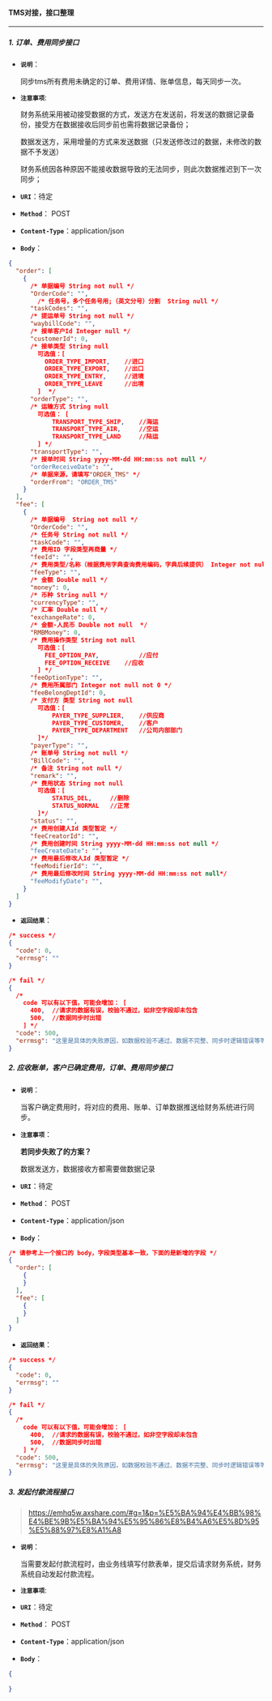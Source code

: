 #### TMS对接，接口整理

---

##### 1. 订单、费用同步接口

- **`说明`**：

  同步tms所有费用未确定的订单、费用详情、账单信息，每天同步一次。

- **`注意事项`**:

  财务系统采用被动接受数据的方式，发送方在发送前，将发送的数据记录备份，接受方在数据接收后同步前也需将数据记录备份；

  数据发送方，采用增量的方式来发送数据（只发送修改过的数据，未修改的数据不予发送）

  财务系统因各种原因不能接收数据导致的无法同步，则此次数据推迟到下一次同步； 

- **`URI`**：待定

- **`Method`**： POST

- **`Content-Type`**：application/json

- **`Body`**：

~~~json
{
  "order": [
    {
      /* 单据编号 String not null */
      "OrderCode": "",
     	/* 任务号，多个任务号用;（英文分号）分割  String null */ 
      "taskCodes": "",
      /* 提运单号 String not null */
      "waybillCode": "",
      /* 接单客户Id Integer null */
      "customerId": 0,
      /* 接单类型 String null 
      	可选值：[
          ORDER_TYPE_IMPORT, 	//进口
          ORDER_TYPE_EXPORT,	//出口
          ORDER_TYPE_ENTRY,		//进境
          ORDER_TYPE_LEAVE		//出境
      	]  */
      "orderType": "",
      /* 运输方式 String null 
        可选值： [
        	TRANSPORT_TYPE_SHIP,	//海运
        	TRANSPORT_TYPE_AIR,		//空运
        	TRANSPORT_TYPE_LAND		//陆运
        ] */
      "transportType": "",
      /* 接单时间 String yyyy-MM-dd HH:mm:ss not null */
      "orderReceiveDate": "",
      /* 单据来源，请填写"ORDER_TMS" */
      "orderFrom": "ORDER_TMS"
    }
  ],
  "fee": [
    {
      /* 单据编号  String not null */
      "OrderCode": "",
      /* 任务号 String not null */
      "taskCode": "",
      /* 费用ID 字段类型再商量 */
      "feeId": "",
      /* 费用类型/名称（根据费用字典查询费用编码，字典后续提供） Integer not null */
      "feeType": "",
      /* 金额 Double null */
      "money": 0,
      /* 币种 String null */
      "currencyType": "",
      /* 汇率 Double null */
      "exchangeRate": 0,
      /* 金额-人民币 Double not null  */
      "RMBMoney": 0,
      /* 费用操作类型 String not null
        可选值：[
          FEE_OPTION_PAY,			//应付
          FEE_OPTION_RECEIVE	//应收
        ] */
      "feeOptionType": "",
      /* 费用所属部门 Integer not null not 0 */
      "feeBelongDeptId": 0,
      /* 支付方 类型 String not null
        可选值：[
        	PAYER_TYPE_SUPPLIER,	//供应商
        	PAYER_TYPE_CUSTOMER,	//客户
        	PAYER_TYPE_DEPARTMENT	//公司内部部门
        ]*/
      "payerType": "",
      /* 账单号 String not null */
      "BillCode": "",
      /* 备注 String not null */
      "remark": "",
      /* 费用状态 String not null
        可选值：[
        	STATUS_DEL,		//删除
        	STATUS_NORMAL	//正常
        ]*/
      "status": "",
      /* 费用创建人Id 类型暂定 */
      "feeCreatorId": "",
      /* 费用创建时间 String yyyy-MM-dd HH:mm:ss not null */
      "feeCreateDate": "",
      /* 费用最后修改人Id 类型暂定 */
      "feeModifierId": "",
      /* 费用最后修改时间 String yyyy-MM-dd HH:mm:ss not null*/
      "feeModifyDate": "",
    }
  ]
}
~~~

- **`返回结果`**：

~~~json
/* success */
{
  "code": 0,
  "errmsg": ""
}

/* fail */
{
  /* 
    code 可以有以下值，可能会增加： [
      400,	//请求的数据有误，校验不通过，如非空字段却未包含
      500,  //数据同步时出错
    ] */
  "code": 500,
  "errmsg": "这里是具体的失败原因，如数据校验不通过、数据不完整、同步时逻辑错误等等"
}
~~~





##### 2. 应收账单，客户已确定费用，订单、费用同步接口

- **`说明`**：

  当客户确定费用时，将对应的费用、账单、订单数据推送给财务系统进行同步。

- **`注意事项`**：

  **若同步失败了的方案？**

  数据发送方，数据接收方都需要做数据记录

- **`URI`**：待定

- **`Method`**： POST

- **`Content-Type`**：application/json

- **`Body`**：

~~~JSON
/* 请参考上一个接口的 body，字段类型基本一致，下面的是新增的字段 */
{
  "order": [
    { 
  	}
  ],
  "fee": [
    {
  	}
  ]
}

~~~


- **`返回结果`**：

~~~json
/* success */
{
  "code": 0,
  "errmsg": ""
}

/* fail */
{
  /* 
    code 可以有以下值，可能会增加： [
      400,	//请求的数据有误，校验不通过，如非空字段却未包含
      500,  //数据同步时出错
    ] */
  "code": 500,
  "errmsg": "这里是具体的失败原因，如数据校验不通过、数据不完整、同步时逻辑错误等等"
}
~~~





##### 3. 发起付款流程接口

> https://emhq5w.axshare.com/#g=1&p=%E5%BA%94%E4%BB%98%E4%BE%9B%E5%BA%94%E5%95%86%E8%B4%A6%E5%8D%95%E5%88%97%E8%A1%A8

- **`说明`**：

  当需要发起付款流程时，由业务线填写付款表单，提交后请求财务系统，财务系统自动发起付款流程。

- **`注意事项`**:

   

- **`URI`**：待定

- **`Method`**： POST

- **`Content-Type`**：application/json

- **`Body`**：

~~~json
{
  
}
~~~












